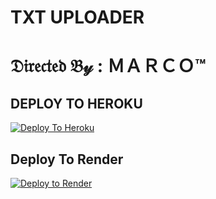 # TXT UPLOADER

# 𝔇𝔦𝔯𝔢𝔠𝔱𝔢𝔡 𝔅𝓎 : ＭＡＲＣＯ™

## DEPLOY TO HEROKU

[![Deploy To Heroku](https://www.herokucdn.com/deploy/button.svg)](https://dashboard.heroku.com/new?template=https://github.com/MARCO-015/AJ_MAIN)

## Deploy To Render

[![Deploy to Render](https://render.com/images/deploy-to-render-button.svg)](https://render.com/deploy?repo=https://github.com/nitinyadav798906/AJ_MAIN-txt/)
